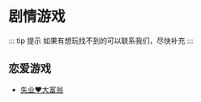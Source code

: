 # 剧情游戏

::: tip 提示
如果有想玩找不到的可以联系我们，尽快补充
:::


## 恋爱游戏

- [失业❤️大富翁](https://pan.quark.cn/s/32d14865c45b)